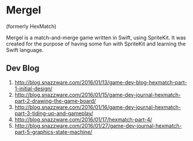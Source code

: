 # Mergel
(formerly HexMatch)

Mergel is a match-and-merge game written in Swift, using SpriteKit. It was created for the purpose of having some fun with SpriteKit and learning the Swift language.

Dev Blog
--------
1. http://blog.snazzware.com/2016/01/13/game-dev-blog-hexmatch-part-1-initial-design/
2. http://blog.snazzware.com/2016/01/15/game-dev-journal-hexmatch-part-2-drawing-the-game-board/
3. http://blog.snazzware.com/2016/01/16/game-dev-journal-hexmatch-part-3-tiding-up-and-gameplay/
4. http://blog.snazzware.com/2016/01/17/hexmatch-part-4/
5. http://blog.snazzware.com/2016/01/27/game-dev-journal-hexmatch-part-5-graphics-state-machine/
